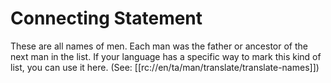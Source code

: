# Connecting Statement

These are all names of men. Each man was the father or ancestor of the next man in the list. If your language has a specific way to mark this kind of list, you can use it here. (See: [[rc://en/ta/man/translate/translate-names]])

